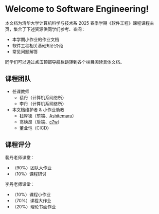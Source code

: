 # Welcome to Software Engineering!

本文档为清华大学计算机科学与技术系 2025 春季学期《软件工程》课程课程主页，集合了下述资源供同学们参考、查阅：

- 本学期小作业的作业文档
- 软件工程相关基础知识介绍
- 常见问题解答

同学们可以通过点击顶部导航栏跳转到各个栏目阅读具体文档。

## 课程团队

- 任课教师
    - 裴丹（计算机系网络所）
    - 李丹（计算机系网络所）
- 本文档维护者 & 小作业助教
    - 钱厚德（前端、[Ashitemaru](https://ashitemaru.github.io)）
    - 高焕昂（后端、[c7w](https://c7w.tech)）
    - 董业恺（CICD）

## 课程评分

裴丹老师课堂：

- （90%）团队大作业
- （10%）课程研讨

李丹老师课堂：

- （10%）课程小作业
- （70%）课程大作业
- （20%）理论书面作业
